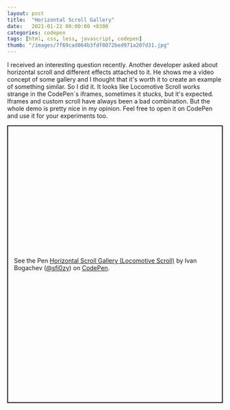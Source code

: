 ```yaml
---
layout: post
title:  "Horizontal Scroll Gallery"
date:   2021-01-22 00:00:00 +0300
categories: codepen
tags: [html, css, less, javascript, codepen]
thumb: "/images/7f69cad064b3fdf8072bed971a207d31.jpg"
---
```


I received an interesting question recently. Another developer asked about horizontal scroll and different effects attached to it. He shows me a video concept of some gallery and I thought that it's worth it to create an example of something similar. So I did it. It looks like Locomotive Scroll works strange in the CodePen`s iframes, sometimes it stucks, but it's expected. Iframes and custom scroll have always been a bad combination. But the whole demo is pretty nice in my opinion. Feel free to open it on CodePen and use it for your experiments too.

<p class='codepen' data-height='648' data-theme-id='light' data-default-tab='result' data-user='sfi0zy' data-slug-hash='PoGvYyy' style='height: 648px; box-sizing: border-box; display: flex; align-items: center; justify-content: center; border: 2px solid; margin: 1em 0; padding: 1em;' data-pen-title='Horizontal Scroll Gallery (Locomotive Scroll)'>
  <span>See the Pen <a href='https://codepen.io/sfi0zy/pen/PoGvYyy'>
  Horizontal Scroll Gallery (Locomotive Scroll)</a> by Ivan Bogachev (<a href='https://codepen.io/sfi0zy'>@sfi0zy</a>)
  on <a href='https://codepen.io'>CodePen</a>.</span>
</p>
<script async src='https://cpwebassets.codepen.io/assets/embed/ei.js'></script>
